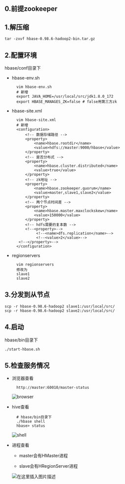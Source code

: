 ## 0.前提zookeeper

## 1.解压缩
	
	tar -zxvf hbase-0.98.6-hadoop2-bin.tar.gz

## 2.配置环境

hbase/conf目录下

- hbase-env.sh

		vim hbase-env.sh
		# 新增
		export JAVA_HOME=/usr/local/src/jdk1.8.0_172
		export HBASE_MANAGES_ZK=false # false用第三方zk

- hbase-site.xml

		vim hbase-site.xml
		# 新增
		<configuration>
			<!-- 数据存储路径 -->
			<property>
				<name>hbase.rootdir</name>
				<value>hdfs://master:9000/hbase</value>
			</property>
			<!-- 是否分布式 -->
			<property>
				<name>hbase.cluster.distributed</name>
				<value>true</value>
			</property>
			<!-- zk地址 -->
		    <property>
				<name>hbase.zookeeper.quorum</name>
				<value>master,slave1,slave2</value>
			</property>
			<!-- 两个节点时间差 -->
			<property>
				<name>hbase.master.maxclockskew</name>
				<value>150000</value>
			</property>
			<!-- hdfs需要的复本数 -->
		    <!--<property>-->
		         <!--<name>dfs.replication</name>-->
		         <!--<value>2</value>-->
	     <!--</property>-->
		</configuration>

- regionservers

		vim regionservers
		修改为
		slave1
		slave2


## 3.分发到从节点

	scp -r hbase-0.98.6-hadoop2 slave1:/usr/local/src/
	scp -r hbase-0.98.6-hadoop2 slave2:/usr/local/src/

## 4.启动

hbase/bin目录下

	./start-hbase.sh

## 5.检查服务情况

- 浏览器查看

		http://master:60010/master-status
	![browser](https://img-blog.csdnimg.cn/20200430223516860.png?x-oss-process=image/watermark,type_ZmFuZ3poZW5naGVpdGk,shadow_10,text_aHR0cHM6Ly9ibG9nLmNzZG4ubmV0L0FsYmVydExpYW5nenQ=,size_16,color_FFFFFF,t_70)

- hive查看
	
		# hbase/bin目录下
		./hbase shell
		hbase> status

	![shell](https://img-blog.csdnimg.cn/2020043022361085.png?x-oss-process=image/watermark,type_ZmFuZ3poZW5naGVpdGk,shadow_10,text_aHR0cHM6Ly9ibG9nLmNzZG4ubmV0L0FsYmVydExpYW5nenQ=,size_16,color_FFFFFF,t_70)

- 进程查看

	- master会有HMaster进程

	- slave会有HRegionServer进程
	
	![在这里插入图片描述](https://img-blog.csdnimg.cn/20200513214457754.png?x-oss-process=image/watermark,type_ZmFuZ3poZW5naGVpdGk,shadow_10,text_aHR0cHM6Ly9ibG9nLmNzZG4ubmV0L0FsYmVydExpYW5nenQ=,size_16,color_FFFFFF,t_70)